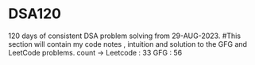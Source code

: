 # DSA120
120 days of consistent DSA problem solving from 29-AUG-2023.
#This section will contain my code notes , intuition and solution to the GFG and LeetCode problems.
count ->
Leetcode : 33
GFG : 56


